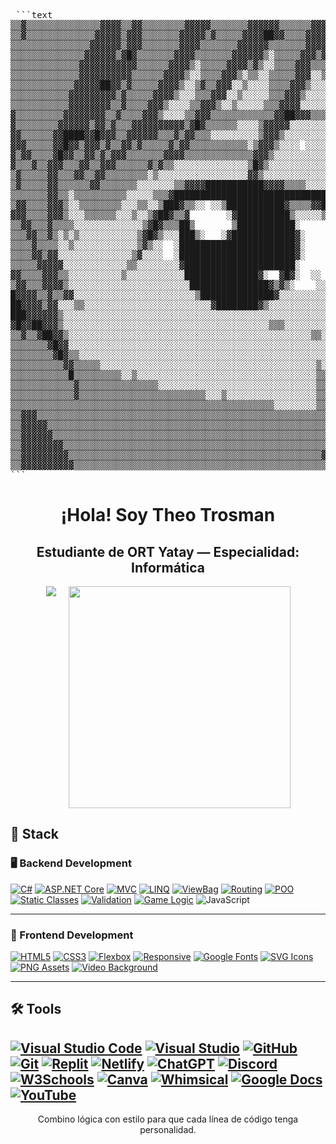 <pre> ```text
▒▒▓▒▒▒▒▒▒▒▒▒▒▒▒▒▒▓▓▓▓▒▒▓▓▒▒▒▒▒▒▒▒▓▓▓▓▓▒▒▒▒▒▒▒▓▓▓▓▓▓▒▒▒▒▒▒▓▓▓▓▓▓▓▓▒▒▒▒▒▒▒▒▒▒▒▒▒▒▒░░░▒
▒▒▓▒▒▒▒▒▒▒▒▒▒▒▒▒▓▓▓▓▓▒▓▓▓▒▒▒▒▒▒▒▓▓▓▓▓▒▓▒▒▒▒▒▓▓▓▓██▓▓▒▒▒▒▓▓▓▓▓▓▓▓▓▒▒▒▒▒▒▒▒▒▒▒▒▒▒▒░░░▒
▒▒▒▒▒▒▒▒▒▒▒▒▒▒▒▓▓▓▓▓▓▒▓▓▓▒▒▒▒▒▒▒▓▓▓▓▒▒▒▒▒▒▒▓▓▓▓▓▓▒▒▒▒▒▒▒▓▓▓▓▓▓▓▓▓▓▒▒▒▒▒▒▓▒▒▒▒▒▒▒▒▒▒▒
▒▒▒▒▒▒▒▒▒▒▒▒▒▒▓▓▓▓▓▓▒▓█▓▒▒▒▒▒▒▒▓▓▓▓▒▒▒▒▒▒▒▓▓▓▓▓▓▒░▒▒▒▒▒▓▓▓▒▓▓▓▓▓▓▓▓▒▒▒▒▒▒▓▒▒▒▒▒▒▒▒▒▒
▒▒▒▒▒▒▒▒▒▒▒▒▒▓▓▓▓▓▓▓▓▓▓▓▒▒▒▒▒▒▓▓▓▓▒░▒▒▒▒▒▓▓▓▓▒▓▒░░▒▒▒▒▓▓▓▒▒▒▓▓▓▓▓▓▓▓▒▒▒▒▒▒▓▒▒▒▒▒▒▒▒▒
▒▒▒▒▒▒▒▒▒▒▒▒▒▓▓▓▓▓▓▓▓▓▓▒▒▒▒▒▒▓▓▓▓▒░░▒▒▒▒▓▓▓▒░▒▒░░▒▒▒▒▒▓▓▓░░▒▓▓▓▓▓▓▓▓▓▓▒▒▒▒▒▓▒▒▒▒▒▒▒▒
▒▒▒▒▒▒▒▒▒▒▒▒▓▓▓▓▓██▓▓▒▓▒▒▒▒▒▓▓▓▓▒░░▒▓▒▒▓▓▓░░▒░░░░▒▒▒▒▓▓▓▒░░░▒▓▓▓▓▓▓▓▓▓▓▒▒▒▒▒▓▒▒▒▒▒▒▒
▒▒▒▒▒▒▒▒▒▒▒▓▓▓▓▓▓▓▓▓▒▓▒▒▒▒▒▓▓▓▓▒░░░▒▒▒▓▓▓░░▒░░░░░▒▒▒▓▓▓▒░░░░░▒▓▓▓▓▓▓▓▓▓▓▒▒▒▒▓▒▒▒▒▒▒▒
▒▒▒▒▒▒▒▒▒▒▒▓▓▓▓▓▓▓▓▒▒▓▒▒▒▒▓▓▓▒░░░░▒▒▓▓▓▒░░▒░░░░░▒▒▒▓▓▓▓░░░░░░░▒▓▓▓▓▒▓▓▓▓▓▒▒▒▒▓▒▒▒▒▒▒
▓▒▒▒▒▒▒▒▒▒▓▓▓▓▓▓▓▓▒▒▓▒▒▒▒▓▓▓▒░░░░▒▒▓▓▓▒▒▒▒▒▒▒▒▒▒▒▒▓▓██▓▓▓▒▒▒▒▒▒▓█▓▓▓▓▓█▓▓▓▓▒▒▓▓▒▒▒▒▒
▓▒▒▒▒▒▒▒▒▓▓▓▓▓▓▒▓▓▒▓▒▒▒▓▓▓▓▓▓▓▓▓▓▒▓█▓▒▒▒▒▒▒░░░░▒▓▓▓▓▓░░░░░░░░░░░▒▓▓▓▒▒▒▓▓▓▓▓▒▒▓▓▒▒▒▒
▓▓▒▒▒▒▒▒▓▓████▓▓█▓▓▓▒▒▓▓▓▓▓▓▒▒▒▓▒▓▓▒▒▒░░░░░░░░░▒▓▓▓▒░░░░░░░░░░░░░░▓▓▒▒▒▒▓▓▓▓▓▒▓▓▓▒▒▒
▓▓▓▒▒▒▒▒▓▓█▓▓▒▓▓▓▒▓▒▒▓▓▒▓▒▒▒▒▒▓▒▓▓▒▒▒▒▒▒▒▒▒▒▒░▒▓▓▓▒░░░░ ░░░░░░░ ░░░▒▓▒░▒▒▒▓▓▓▓▓▓▓▓▒▒
▓▒▓▓▒▒▒▒▓█▓▓▒▒▓▓▒▓▒▓▓▓▒▒▒▒▒▒▒▓▓▓▓▒▒▒▒▒▒▒▒▒▒▒▒▒▓▓▓▒░░░░░░░░░░░░░░░░░░▒▓░░░▒▒▓▓▓▓▓▓▓▓▒
▓▒▒▒▓▒▒▓▓▓▒▒▒▓▓▒▒▓▓▓▒▒▒▒▒▒▓▒▓▒▒░░░░░░░░░░░░░░▒█▓▒░░░░░░░░░░░░░░░░░░░░▒▒░░░▒▒▒▓▓▓▓▓▓▒
▒▓▒▒▒▒▒▓▓▒▒▒▓▓▒▒▓▓▒▒▒▒▒▒▒▒░▒░░░░░░░░░░░░░░░░░▓▓▒░░░░░░░░░░░░░░░░░░░░░░▒▒░░░░▒▒▓▓▓▓▓▓
▒▓▒▒▒▒▒▓▓▒▒▒▒▒▒▓▓▒▒▒▒▒▒▒░░░░░░░▒▒▓▓▓▓███████████▓▓▓▓▒▒▒▒░░░░░░░░░░░░░░░░▒░░░░▒▒▓▓▓▓▓
▒▒▒▒▒▒▒▓▓▒▒░▒▒▒▒▒▒▒▒▒▒░░░░░▒▒▒▓██████████████████████████████▓▒░░░░░░░░░░░░░░░▒▒▓▓▓▓
▒▓▓▒▒▒▒▓▓▓▒░░▒▒▒▒▒▒▒▒░░░▒▒░░▒███▓▒▒░░ ░░▒███████████▓▒▒▒▒▓▓█████▒░░░░░░░░░░░░░░▒▓▓▓▓
▓▓▓▒▒▒▒▓▓▓▒░░░▒▒▒▒▒▒░░░▒░░▒▓██▓▒▒▓       ░▓██████████▒░░░░░▒▒▒█████▒▒▒░░░░░░░░░▒▒▒▓▓
▒▒▓▓▒▒▒▓▒▒▒▒░░░░░░░░░░░░░▒▓█▓▒▒▒██▒       ▒███████████░     ░░░▒▓███▓▒░░░░░░░░░▒▒▒▒▓
▒▒▒▓▓▒▒▓▒░▒░▒░░░░░░░░░░░▒▓█▓▒░░░███▒░   ░▓████████████▓░       ░░▒▓██▓▒▒▒░░░░░▒▒▒▒▒▒
▒▒▒▒▓▒▒▒▒░░▒░░░░░░░░░░░░▒▓▒░░  ░██████████████████████▓░         ░▓███▓▓▓▒░░░░▒▒▒▒▒▒
▒▒▒▒▓▓▒▓▓░░░░░░░░░░░░░░▒▓░░░░  ░██████████████████████▓░        ░░██▓▒▒▓░░░░░▒▒▒▒▒▒▒
▒▒▒▒▒▓▓▓▓▓░░░░░░░░░░░░▒▒░░░░░░░░▓█████████████████████░     ░ ░ ░██▒░░░░░░░░░▒▒▓▒▒▒▒
▓▓▒▒▒▒▓▓▓▒▒░░░░░░░░░░▒░░░░░░░░░░░██████████████▓░  ▓█▓░  ░░    ░░░░░░░░░░░░░▒▒▒▓▒▒▒▒
▒▓▓▒▒▒▓▓▓▓▒░░░░░░░░░░░░░░░░░░░░░░░███████████████▓▒▓▒░    ░░ ░░▒░░░░░░░░░░░▒▒▒▓▒▒▒▒▒
█▓▓▓▓▒▒▓▒▒▓▓░░░░░░░░░░░░░░░░░░░░░░░▒██████████████▓░░░░░░░░░░░░░░░░░░░░░░░▒▒▓▓▓▒▒▒▒▓
██▓▓▓▓▒▓▓░░░▒▒░░░░░░░░░░░░░░░░░░░░░░░░▓████████▓▒░░░░░░░░░░░░░░░░░░░░░░░░▒▒▒▓▓▒▒▒▒▓▓
███▓▓▓▓▓▓▒░░░░░░░░░░░░░░░░░░░░░░░░░░░░░░░░░░░░░░░░░░░░░░░░░░░░░░░░░░░░░░▒▒▓▒▒▒▒▒▒▓▓▓
▓█▓▓██▓▓▓▒░░░░░░░░░░░░░░░░░░░░░░░░░░░░░░░░░░░░░░░▒▒▒░░░░░░░░░░░░░░░░░░░▒▒▒░▒▓▒▒▒▓▓▓▓
▒▒▓▒▒▓██▓▓▒░░░░░░░░░░░░░░░░░░░░░░░░░░░░░░░░░░░░░░░░░░░░░░▒▒░░░░░░░░░░░▒▓▒░░▓▒▒▒▓▓▓▓▒
▒▒▒▒▒▒▒▓█▓▓░░░░░░░░░░░░░░░░░░░░░░░░░░░░░░░░░░░░░░░░░░░░░░░░░░░░░░░░░░▒▒▒░░▒▒▒▒▓▓▓▒▒▒
▒▒▒▒▒▒▒▒▓█▓▒▒░░░░░░░░░░░░░░░░░░░░░░░░░░░░░░░░░░░░░░░░░░░░░░░░░░░░░░▒▓▒░░░▒▓▒▒▓▓▓▒▒▒▒
▒▒▒▒▒▒▒▒▒▒▓▓▒▒▒▒▒░░░░░░░░░░░░░░░░░░░░░░░░░░░░░░░░░░░░░░░░░▒░░░░░░░▒▒▒░░░░▓▒▓▓▓▓▒▒▒▒▓
▒▒▒▒▒▒▒▒▒▒▒█▒▒▒▒▒▒▒▒▒░░▒░░░░░░░░░░░░░░░░░░░░░░░░░░░░░░░░░░▒▒░░░░░░▒░░░░░▒▓▓▓▓▒▒▒▒▓▓▓
▒▒▒▒▒▒▒▒▒▒▒▒▓▒▒▒▒▒▒▒▒▒▒▒▒▒▒▒░░░░░░░░░░░░░░░░░░░░░░░░░░░░░░▒▒░░░░░░░░░░░░▓▓▓▓▒▒▓▓▓▓█▓
▒▒▒▒▒▒▒▒▒▒▒▒▓▒▒▒▒▒▒▒▒▒▒▒▒▒▒▒▒▒▒▒▒▒▒▒▒░░░▒░░░░░░░░░░░░░░░░░▒▒░░░░░░░░░░░▒▓▓▓▓▒▓▓▓███▓
▒▒▒▒▒▒▒▒▒▒▒▒▒▒▒▒▒▒▒▒▒▒▒▒▒▒▒▒▒▒▒▒▒▒▒▒▒▒▒▒▒▒▒▒▒▒▒▒▒▒░░░░░░░░▒▒░▒▒░░▒▒▒▒▒▓▓▓▓▓▓▓████▓▓▓
▒▒▓▓▓▒▒▒▒▒▒▒▒▒▒▒▒▒▒▒▒▒▒▒▒▒▒▒▒▒▒▒▒▒▒▒▒▒▒▒▒▒▒▒▒▒▒▒▒▒▒▒▒▒▒▒▒▒▒▒▒▒▒▒▒▒▒▒▒▓▓▓▓▓▓████▓▓▓▓▓
▒▒▓▓▓▓▓▒▒▒▒▒▒▒▒▒▒▒▒▒▒▒▒▒▒▒▒▒▒▒▒▒▒▒▒▒▒▒▒▒▒▒▒▒▒▒▒▒▒▒▒▒▒▒▒▒▒▒▒▒▒▒▒▒▒▒▓▓▓▓▓▓████▓▒▓▓▓▓▓▓
▒▒▓▓▓▓▓▓▒▒▒▒▒▒▒▒▒▒▒▒▒▒▒▒▒▒▒▒▒▒▒▒▒▒▒▒▒▒▒▒▒▒▒▒▒▒▒▒▒▒▒▒▒▒▒▒▒▒▒▒▒▒▒▒▓▓▓▓▓████▓▓▒▒▒▓▓▓▓▓▓
▒▒▓▓▓▓▓▓▓▓▒▒▒▒▒▒▒▒▒▒▒▒▒▒▒▒▒▒▒▒▒▒▒▒▒▒▒▒▒▒▒▒▒▒▒▒▒▒▒▒▒▒▒▒▒▒▒▒▒▒▒▒▓▓▓▓▓▓▓█▓▓▒▒▒▒▒▓▓▓▓▓▓▓
▒▒▓▓▓▓▓▓▓▓▓▒▒▒▒▒▒▒▒▒▒▒▒▒▒▒▒▒▒▒▒▒▒▒▒▒▒▒▒▒▒▒▒▒▒▒▒▒▒▒▒▒▒▒▒▒▒▒▒▓▓▓▓▓▒▒▒▓▓▒▒▒▒▒▒▒▓▓▓▓▓▓▓▓
▒▒▓▓▓▓▓▓▓▓▓▓▒▒▒▒▒▒▒▒▒▒▒▒▒▒▒▒▒▒▒▒▒▒▒▒▒▒▒▒▒▒▒▒▒▒▒▒▒▒▒▒▒▒▒▒▒▒▒▒▒▒▒▒▒▒▓▓▒▒▒▒▒▒▒▓▓▓▓▓▓▓▓▓                                                                                         
``` </pre>
<h1 align="center">¡Hola! Soy Theo Trosman</h1>
<h2 align="center">Estudiante de ORT Yatay — Especialidad: Informática </h2>

<div align="center" style="display: flex; justify-content: center; flex-wrap: wrap; gap: 20px;">
  <img src="https://github-readme-stats.vercel.app/api/top-langs/?username=Theotrosman&layout=compact&hide=TSQL&theme=chartreuse-light" />
  <img src="https://github-readme-streak-stats.herokuapp.com?user=theotrosman&theme=light&date_format=M%20j%5B%2C%20Y%5D" width="355" />
</div>
 
## 🧠 Stack

### 🖥️ Backend Development

[![C#](https://img.shields.io/badge/C%23-%23239120.svg?style=for-the-badge&logo=csharp&logoColor=white)](https://learn.microsoft.com/en-us/dotnet/csharp/)
[![ASP.NET Core](https://img.shields.io/badge/ASP.NET%20Core-512BD4.svg?style=for-the-badge&logo=dotnet&logoColor=white)](https://learn.microsoft.com/en-us/aspnet/core/)
[![MVC](https://img.shields.io/badge/MVC-Model%20View%20Controller-blueviolet?style=for-the-badge)](https://en.wikipedia.org/wiki/Model–view–controller)
[![LINQ](https://img.shields.io/badge/LINQ-Query%20Magic-blue?style=for-the-badge)](https://learn.microsoft.com/en-us/dotnet/csharp/programming-guide/concepts/linq/)
[![ViewBag](https://img.shields.io/badge/ViewBag-Dynamic%20Data-lightgrey?style=for-the-badge)](https://learn.microsoft.com/en-us/aspnet/core/mvc/views/overview)
[![Routing](https://img.shields.io/badge/Routing-Custom%20Paths-orange?style=for-the-badge)](https://learn.microsoft.com/en-us/aspnet/core/fundamentals/routing)
[![POO](https://img.shields.io/badge/POO-OOP%20Logic-darkgreen?style=for-the-badge)](https://learn.microsoft.com/en-us/dotnet/csharp/fundamentals/tutorials/oop)
[![Static Classes](https://img.shields.io/badge/Static%20Classes-Game%20State-blue?style=for-the-badge)](https://learn.microsoft.com/en-us/dotnet/csharp/programming-guide/classes-and-structs/static-classes-and-static-class-members)
[![Validation](https://img.shields.io/badge/Validation-User%20Input-critical?style=for-the-badge)](https://learn.microsoft.com/en-us/aspnet/core/mvc/models/validation)
[![Game Logic](https://img.shields.io/badge/Game%20Logic-Custom%20Rules-ff69b4?style=for-the-badge)](https://en.wikipedia.org/wiki/Game_logic)
![JavaScript](https://img.shields.io/badge/JavaScript-F7DF1E?style=for-the-badge&logo=javascript&logoColor=black)

---

### 🎨 Frontend Development

[![HTML5](https://img.shields.io/badge/HTML5-%23E34F26.svg?style=for-the-badge&logo=html5&logoColor=white)](https://developer.mozilla.org/en-US/docs/Web/HTML)
[![CSS3](https://img.shields.io/badge/CSS3-%231572B6.svg?style=for-the-badge&logo=css3&logoColor=white)](https://developer.mozilla.org/en-US/docs/Web/CSS)
[![Flexbox](https://img.shields.io/badge/Flexbox-Layout-%23F7DF1E.svg?style=for-the-badge&logo=css3&logoColor=black)](https://css-tricks.com/snippets/css/a-guide-to-flexbox/)
[![Responsive](https://img.shields.io/badge/Responsive%20Design-Adaptable-%2300C49A.svg?style=for-the-badge)](https://developer.mozilla.org/en-US/docs/Learn/CSS/CSS_layout/Responsive_Design)
[![Google Fonts](https://img.shields.io/badge/Google%20Fonts-Typography-%230074D9.svg?style=for-the-badge&logo=google&logoColor=white)](https://fonts.google.com/)
[![SVG Icons](https://img.shields.io/badge/SVG%20Icons-Scalable%20Graphics-orange?style=for-the-badge)](https://developer.mozilla.org/en-US/docs/Web/SVG)
[![PNG Assets](https://img.shields.io/badge/PNG%20Images-High%20Quality-blue?style=for-the-badge)](https://en.wikipedia.org/wiki/Portable_Network_Graphics)
[![Video Background](https://img.shields.io/badge/Video%20Background-Full%20Screen-red?style=for-the-badge)](https://developer.mozilla.org/en-US/docs/Web/HTML/Element/video) 

---

## 🛠️ Tools

[![Visual Studio Code](https://img.shields.io/badge/VSCode-007ACC.svg?style=for-the-badge&logo=visual-studio-code&logoColor=white)](https://code.visualstudio.com/)
[![Visual Studio](https://img.shields.io/badge/Visual%20Studio-5C2D91.svg?style=for-the-badge&logo=visual-studio&logoColor=white)](https://visualstudio.microsoft.com/)
[![GitHub](https://img.shields.io/badge/GitHub-181717.svg?style=for-the-badge&logo=github&logoColor=white)](https://github.com/theotrosman)
[![Git](https://img.shields.io/badge/Git-F05032.svg?style=for-the-badge&logo=git&logoColor=white)](https://git-scm.com/)
[![Replit](https://img.shields.io/badge/Replit-667881.svg?style=for-the-badge&logo=replit&logoColor=white)](https://replit.com/)
[![Netlify](https://img.shields.io/badge/Netlify-00C7B7.svg?style=for-the-badge&logo=netlify&logoColor=white)](https://www.netlify.com/)
[![ChatGPT](https://img.shields.io/badge/ChatGPT-10a37f.svg?style=for-the-badge&logo=openai&logoColor=white)](https://chat.openai.com/)
[![Discord](https://img.shields.io/badge/Discord-5865F2.svg?style=for-the-badge&logo=discord&logoColor=white)](https://discord.com/)
[![W3Schools](https://img.shields.io/badge/W3Schools-04AA6D.svg?style=for-the-badge&logo=w3schools&logoColor=white)](https://www.w3schools.com/)
[![Canva](https://img.shields.io/badge/Canva-00C4CC.svg?style=for-the-badge&logo=canva&logoColor=white)](https://www.canva.com/)
[![Whimsical](https://img.shields.io/badge/Whimsical-6f42c1.svg?style=for-the-badge&logo=whimsical&logoColor=white)](https://whimsical.com/)
[![Google Docs](https://img.shields.io/badge/Google%20Docs-4285F4.svg?style=for-the-badge&logo=google-docs&logoColor=white)](https://docs.google.com/)
[![YouTube](https://img.shields.io/badge/YouTube-Learning-FF0000.svg?style=for-the-badge&logo=youtube&logoColor=white)](https://youtube.com/)
---

<p align="center">
Combino lógica con estilo para que cada línea de código tenga personalidad.
</p>
